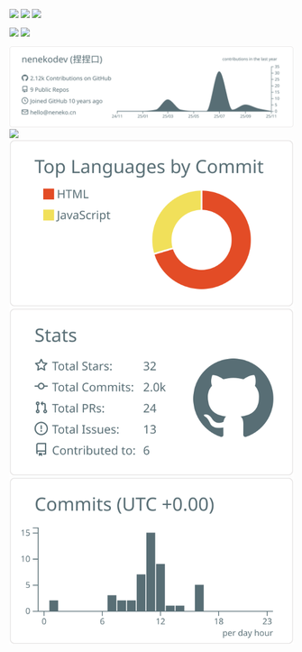 ![](https://img.shields.io/badge/-Python-000000?logo=python)
![](https://img.shields.io/badge/-JavaScript-000000?logo=javascript)
![](https://img.shields.io/badge/-Vue.js-000000?logo=vue.js)

![](https://github-readme-stats.vercel.app/api?username=nenekodev&show_icons=true&count_private=true&hide_border=true)
![](https://github-readme-stats.vercel.app/api/top-langs/?username=nenekodev)

[![](https://raw.githubusercontent.com/nenekodev/stats/master/profile-summary-card-output/default/0-profile-details.svg)](https://github.com/vn7n24fzkq/github-profile-summary-cards)
[![](https://raw.githubusercontent.com/nenekodev/stats/master/profile-summary-card-output/default/1-repos-per-language.svg)](https://github.com/vn7n24fzkq/github-profile-summary-cards) 
[![](https://raw.githubusercontent.com/nenekodev/stats/master/profile-summary-card-output/default/2-most-commit-language.svg)](https://github.com/vn7n24fzkq/github-profile-summary-cards)
[![](https://raw.githubusercontent.com/nenekodev/stats/master/profile-summary-card-output/default/3-stats.svg)](https://github.com/vn7n24fzkq/github-profile-summary-cards) 
[![](https://raw.githubusercontent.com/nenekodev/stats/master/profile-summary-card-output/default/4-productive-time.svg)](https://github.com/vn7n24fzkq/github-profile-summary-cards)


